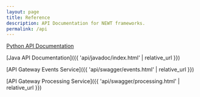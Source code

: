 ```yaml
---
layout: page
title: Reference
description: API Documentation for NEWT frameworks.
permalink: /api
---
```


[Python API Documentation](https://nlpie.github.io/newt-python-api)

[Java API Documentation]({{ 'api/javadoc/index.html' | relative_url }})

[API Gateway Events Service]({{ 'api/swagger/events.html' | relative_url }})

[API Gateway Processing Service]({{ 'api/swagger/processing.html' | relative_url }})
